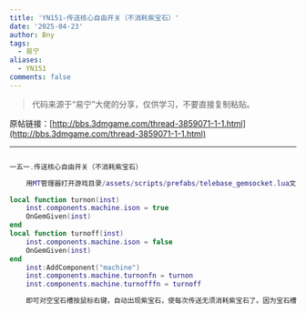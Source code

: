 ```yaml
---
title: 'YN151-传送核心自由开关（不消耗紫宝石）'
date: '2025-04-23'
author: Bny
tags:
  - 易宁
aliases:
  - YN151
comments: false
---
```


> 代码来源于“易宁”大佬的分享，仅供学习，不要直接复制粘贴。

原帖链接：[http://bbs.3dmgame.com/thread-3859071-1-1.html](http://bbs.3dmgame.com/thread-3859071-1-1.html)

---

```lua  

一五一.传送核心自由开关（不消耗紫宝石）	用MT管理器打开游戏目录/assets/scripts/prefabs/telebase_gemsocket.lua文件，在inst:AddComponent("inspectable")的下一行插入以下内容：local function turnon(inst)	inst.components.machine.ison = true	OnGemGiven(inst)endlocal function turnoff(inst)	inst.components.machine.ison = false	OnGemGiven(inst)end	inst:AddComponent("machine")	inst.components.machine.turnonfn = turnon	inst.components.machine.turnofffn = turnoff	即可对空宝石槽按鼠标右键，自动出现紫宝石，使每次传送无须消耗紫宝石了。因为宝石槽上的宝石可以拿走，也可以无限刷紫宝石

```  

